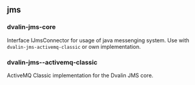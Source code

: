 ## jms

### dvalin-jms-core
Interface IJmsConnector for usage of java messenging system. Use with `dvalin-jms-activemq-classic` or own implementation. 

### dvalin-jms--activemq-classic
ActiveMQ Classic implementation for the Dvalin JMS core.